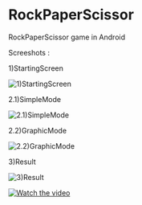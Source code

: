 # RockPaperScissor
RockPaperScissor game in Android

Screeshots : 

1)StartingScreen

![1)StartingScreen](https://github.com/rchirag101/RockPaperScissor/blob/master/app/src/main/res/Screenshots/1\)StartingScreen.jpg)

2.1)SimpleMode

![2.1)SimpleMode](https://github.com/rchirag101/RockPaperScissor/blob/master/app/src/main/res/Screenshots/2.1\)SimpleMode.jpg)

2.2)GraphicMode

![2.2)GraphicMode](https://github.com/rchirag101/RockPaperScissor/blob/master/app/src/main/res/Screenshots/2.2\)GraphicMode.jpg)

3)Result

![3)Result](https://github.com/rchirag101/RockPaperScissor/blob/master/app/src/main/res/Screenshots/3\)Result.jpg)



[![Watch the video](https://pbs.twimg.com/profile_images/969298928121327618/oK52Phrc_400x400.jpg)](https://youtu.be/b865dzNrSsU)
